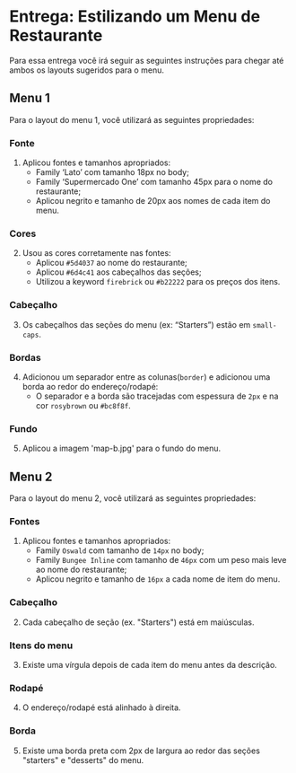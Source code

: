 # Entrega: Estilizando um Menu de Restaurante

Para essa entrega você irá seguir as seguintes instruções para chegar até ambos os layouts sugeridos para o menu.

## Menu 1

Para o layout do menu 1, você utilizará as seguintes propriedades:

### Fonte

1. Aplicou fontes e tamanhos apropriados:
    - Family ‘Lato’ com tamanho 18px no body;
    - Family ‘Supermercado One’ com tamanho 45px para o nome do restaurante;
    - Aplicou negrito e tamanho de 20px aos nomes de cada item do menu.

### Cores

2. Usou as cores corretamente nas fontes:
    - Aplicou `#5d4037` ao nome do restaurante;
    - Aplicou `#6d4c41` aos cabeçalhos das seções;
    - Utilizou a keyword `firebrick` ou `#b22222` para os preços dos itens.

### Cabeçalho

3. Os cabeçalhos das seções do menu (ex: “Starters”) estão em `small-caps`.

### Bordas

4. Adicionou um separador entre as colunas(`border`) e adicionou uma borda ao redor do endereço/rodapé: 
    - O separador e a borda são tracejadas com espessura de `2px` e na cor `rosybrown` ou `#bc8f8f`.

### Fundo

5. Aplicou a imagem 'map-b.jpg' para o fundo do menu.

## Menu 2

Para o layout do menu 2, você utilizará as seguintes propriedades:

### Fontes

1. Aplicou fontes e tamanhos apropriados:
    - Family `Oswald` com tamanho de `14px` no body;
    - Family `Bungee Inline` com tamanho de `46px` com um peso mais leve ao nome do restaurante;
    - Aplicou negrito e tamanho de `16px` a cada nome de item do menu.

### Cabeçalho

2. Cada cabeçalho de seção (ex. "Starters") está em maiúsculas.

### Itens do menu

3. Existe uma vírgula depois de cada item do menu antes da descrição.

### Rodapé

4. O endereço/rodapé está alinhado à direita.

### Borda

5. Existe uma borda preta com 2px de largura ao redor das seções "starters" e "desserts" do menu.
